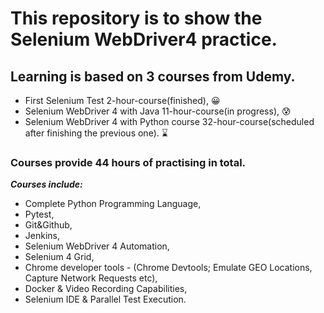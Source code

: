 # This repository is to show the Selenium WebDriver4 practice.

## Learning is based on 3 courses from Udemy.
- First Selenium Test 2-hour-course(finished), 😀
- Selenium WebDriver 4 with Java 11-hour-course(in progress), 😰
- Selenium WebDriver 4 with Python course 32-hour-course(scheduled after finishing the previous one). ⌛

### Courses provide 44 hours of practising in total.

**_Courses include:_**
 - Complete Python Programming Language,
 - Pytest,
 - Git&Github,
 - Jenkins,
 - Selenium WebDriver 4 Automation,
 - Selenium 4 Grid,
 - Chrome developer tools - (Chrome Devtools; Emulate GEO Locations, Capture Network Requests etc),
 - Docker & Video Recording Capabilities,
 - Selenium IDE & Parallel Test Execution.

